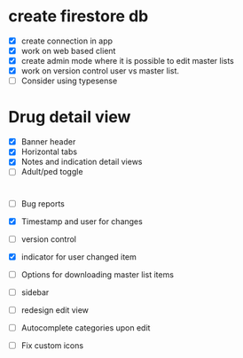 # create firestore db
- [x] create connection in app 
- [x] work on web based client
- [x] create admin mode where it is possible to edit master lists
- [x] work on version control user vs master list.
- [ ] Consider using typesense

# Drug detail view
- [x] Banner header
- [x] Horizontal tabs
- [x] Notes and indication detail views
- [ ] Adult/ped toggle

# 
- [ ] Bug reports
- [x] Timestamp and user for changes
- [ ] version control
- [x] indicator for user changed item

- [ ] Options for downloading master list items
- [ ] sidebar
- [ ] redesign edit view
- [ ] Autocomplete categories upon edit
- [ ] Fix custom icons

